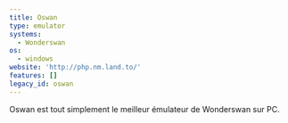 ```yaml
---
title: Oswan
type: emulator
systems:
  - Wonderswan
os:
  - windows
website: 'http://php.nm.land.to/'
features: []
legacy_id: oswan
---
```

Oswan est tout simplement le meilleur émulateur de Wonderswan sur PC.

